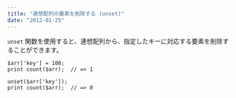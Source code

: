 ```yaml
---
title: "連想配列の要素を削除する (unset)"
date: "2012-01-25"
---
```


`unset` 関数を使用すると、連想配列から、指定したキーに対応する要素を削除することができます。

~~~
$arr['key'] = 100;
print count($arr);  // => 1

unset($arr['key']);
print count($arr);  // => 0
~~~

